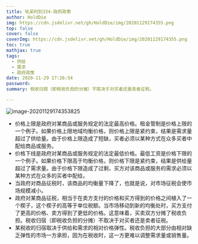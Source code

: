 ```yaml
---
title: 吼呆时刻334-政府政策
author: HoldDie
img: https://cdn.jsdelivr.net/gh/HoldDie/img/20201129174355.png
top: false
cover: false
coverImg: https://cdn.jsdelivr.net/gh/HoldDie/img/20201129174355.png
toc: true
mathjax: true
tags:
  - 供给
  - 需求
  - 政府政策
date: 2020-11-29 17:26:54
password:
summary: 税收归宿（即税收负担的分摊）不取决于对买者还是卖者征税。

---
```




![image-20201129174353825](https://cdn.jsdelivr.net/gh/HoldDie/img/20201129174355.png)

- 价格上限是政府对某商品或服务规定的法定最高价格。租金管制是价格上限的一个例子。如果价格上限地域均衡价格，则价格上限是紧约束，结果是需求量超过了供给量。由于价格上限造成了短缺，买者必须以某种方式在众多买者中配给商品或服务。
- 价格下线是政府对某商品或服务规定的法定最低价格。最低工资是价格下限的一个例子。如果价格下限高于均衡价格，则价格下限是紧约束，结果是供给量超过了需求量。由于价格下限造成了过剩，买方对该商品或服务的需求必须以某种方式在众多的买者中配给。
- 当政府对商品征税时，该商品的均衡量下降了，也就是说，对市场征税会使市场规模减小。
- 政府对某商品征税，相当于在卖方支付的价格和买方得到的价格之间植入了一个楔子，这个楔子的高等于单位税额。当市场移动到新的均衡处时，买方支付了更高的价格、卖方得到了更低的价格。这意味着，买卖双方分摊了税收负担。税收归宿（即税收负担的分摊）不取决于对买者还是卖者征税。
- 某税收的归宿取决于供给和需求的相对价格弹性。税收负担的大部分由相对缺乏弹性的市场一方承担，因为在税收时，这一方更难以调整需求量或销售量。